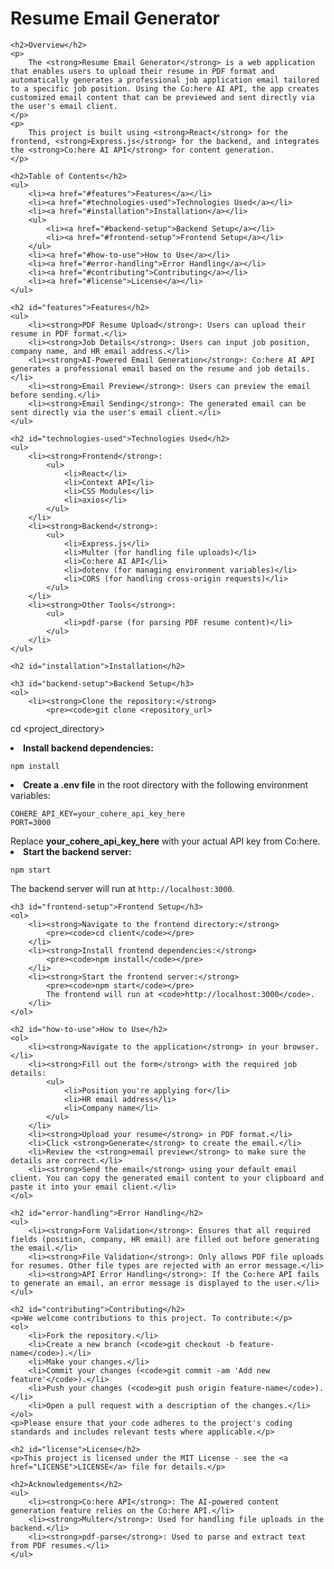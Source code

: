 <!DOCTYPE html>
<html lang="en">
<head>
    <meta charset="UTF-8">
    <meta name="viewport" content="width=device-width, initial-scale=1.0">
    <meta http-equiv="X-UA-Compatible" content="ie=edge">
    <title>Resume Email Generator - README</title>
</head>
<body>
    <h1>Resume Email Generator</h1>

    <h2>Overview</h2>
    <p>
        The <strong>Resume Email Generator</strong> is a web application that enables users to upload their resume in PDF format and automatically generates a professional job application email tailored to a specific job position. Using the Co:here AI API, the app creates customized email content that can be previewed and sent directly via the user's email client.
    </p>
    <p>
        This project is built using <strong>React</strong> for the frontend, <strong>Express.js</strong> for the backend, and integrates the <strong>Co:here AI API</strong> for content generation.
    </p>

    <h2>Table of Contents</h2>
    <ul>
        <li><a href="#features">Features</a></li>
        <li><a href="#technologies-used">Technologies Used</a></li>
        <li><a href="#installation">Installation</a></li>
        <ul>
            <li><a href="#backend-setup">Backend Setup</a></li>
            <li><a href="#frontend-setup">Frontend Setup</a></li>
        </ul>
        <li><a href="#how-to-use">How to Use</a></li>
        <li><a href="#error-handling">Error Handling</a></li>
        <li><a href="#contributing">Contributing</a></li>
        <li><a href="#license">License</a></li>
    </ul>

    <h2 id="features">Features</h2>
    <ul>
        <li><strong>PDF Resume Upload</strong>: Users can upload their resume in PDF format.</li>
        <li><strong>Job Details</strong>: Users can input job position, company name, and HR email address.</li>
        <li><strong>AI-Powered Email Generation</strong>: Co:here AI API generates a professional email based on the resume and job details.</li>
        <li><strong>Email Preview</strong>: Users can preview the email before sending.</li>
        <li><strong>Email Sending</strong>: The generated email can be sent directly via the user's email client.</li>
    </ul>

    <h2 id="technologies-used">Technologies Used</h2>
    <ul>
        <li><strong>Frontend</strong>: 
            <ul>
                <li>React</li>
                <li>Context API</li>
                <li>CSS Modules</li>
                <li>axios</li>
            </ul>
        </li>
        <li><strong>Backend</strong>:
            <ul>
                <li>Express.js</li>
                <li>Multer (for handling file uploads)</li>
                <li>Co:here AI API</li>
                <li>dotenv (for managing environment variables)</li>
                <li>CORS (for handling cross-origin requests)</li>
            </ul>
        </li>
        <li><strong>Other Tools</strong>:
            <ul>
                <li>pdf-parse (for parsing PDF resume content)</li>
            </ul>
        </li>
    </ul>

    <h2 id="installation">Installation</h2>

    <h3 id="backend-setup">Backend Setup</h3>
    <ol>
        <li><strong>Clone the repository:</strong>
            <pre><code>git clone <repository_url>
cd <project_directory></code></pre>
        </li>
        <li><strong>Install backend dependencies:</strong>
            <pre><code>npm install</code></pre>
        </li>
        <li><strong>Create a .env file</strong> in the root directory with the following environment variables:
            <pre><code>COHERE_API_KEY=your_cohere_api_key_here
PORT=3000</code></pre>
            Replace <strong>your_cohere_api_key_here</strong> with your actual API key from Co:here.
        </li>
        <li><strong>Start the backend server:</strong>
            <pre><code>npm start</code></pre>
            The backend server will run at <code>http://localhost:3000</code>.
        </li>
    </ol>

    <h3 id="frontend-setup">Frontend Setup</h3>
    <ol>
        <li><strong>Navigate to the frontend directory:</strong>
            <pre><code>cd client</code></pre>
        </li>
        <li><strong>Install frontend dependencies:</strong>
            <pre><code>npm install</code></pre>
        </li>
        <li><strong>Start the frontend server:</strong>
            <pre><code>npm start</code></pre>
            The frontend will run at <code>http://localhost:3000</code>.
        </li>
    </ol>

    <h2 id="how-to-use">How to Use</h2>
    <ol>
        <li><strong>Navigate to the application</strong> in your browser.</li>
        <li><strong>Fill out the form</strong> with the required job details:
            <ul>
                <li>Position you're applying for</li>
                <li>HR email address</li>
                <li>Company name</li>
            </ul>
        </li>
        <li><strong>Upload your resume</strong> in PDF format.</li>
        <li>Click <strong>Generate</strong> to create the email.</li>
        <li>Review the <strong>email preview</strong> to make sure the details are correct.</li>
        <li><strong>Send the email</strong> using your default email client. You can copy the generated email content to your clipboard and paste it into your email client.</li>
    </ol>

    <h2 id="error-handling">Error Handling</h2>
    <ul>
        <li><strong>Form Validation</strong>: Ensures that all required fields (position, company, HR email) are filled out before generating the email.</li>
        <li><strong>File Validation</strong>: Only allows PDF file uploads for resumes. Other file types are rejected with an error message.</li>
        <li><strong>API Error Handling</strong>: If the Co:here API fails to generate an email, an error message is displayed to the user.</li>
    </ul>

    <h2 id="contributing">Contributing</h2>
    <p>We welcome contributions to this project. To contribute:</p>
    <ol>
        <li>Fork the repository.</li>
        <li>Create a new branch (<code>git checkout -b feature-name</code>).</li>
        <li>Make your changes.</li>
        <li>Commit your changes (<code>git commit -am 'Add new feature'</code>).</li>
        <li>Push your changes (<code>git push origin feature-name</code>).</li>
        <li>Open a pull request with a description of the changes.</li>
    </ol>
    <p>Please ensure that your code adheres to the project's coding standards and includes relevant tests where applicable.</p>

    <h2 id="license">License</h2>
    <p>This project is licensed under the MIT License - see the <a href="LICENSE">LICENSE</a> file for details.</p>

    <h2>Acknowledgements</h2>
    <ul>
        <li><strong>Co:here API</strong>: The AI-powered content generation feature relies on the Co:here API.</li>
        <li><strong>Multer</strong>: Used for handling file uploads in the backend.</li>
        <li><strong>pdf-parse</strong>: Used to parse and extract text from PDF resumes.</li>
    </ul>
</body>
</html>
